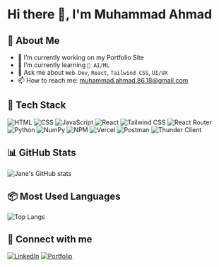 # Hi there 👋, I'm Muhammad Ahmad

## 💼 About Me
- 🔭 I’m currently working on my Portfolio Site
- 🌱 I’m currently learning `🤖 AI/ML`
- 💬 Ask me about `Web Dev`, `React`, `Tailwind CSS`, `UI/UX`
- 📫 How to reach me: [muhammad.ahmad.86.18@gmail.com](mailto:muhammad.ahmad.86.18@gmail.com)

## 🚀 Tech Stack
![HTML](https://img.shields.io/badge/-HTML5-E34F26?style=flat&logo=html5&logoColor=white)
![CSS](https://img.shields.io/badge/-CSS3-1572B6?style=flat&logo=css3&logoColor=white)
![JavaScript](https://img.shields.io/badge/-JavaScript-F7DF1E?style=flat&logo=javascript&logoColor=black)
![React](https://img.shields.io/badge/-React-61DAFB?style=flat&logo=react&logoColor=black)
![Tailwind CSS](https://img.shields.io/badge/-TailwindCSS-06B6D4?style=flat&logo=tailwindcss&logoColor=white)
![React Router](https://img.shields.io/badge/-React_Router-CA4245?style=flat&logo=react-router&logoColor=white)
![Python](https://img.shields.io/badge/-Python-3776AB?style=flat&logo=python&logoColor=white)
![NumPy](https://img.shields.io/badge/-NumPy-013243?style=flat&logo=numpy&logoColor=white)
![NPM](https://img.shields.io/badge/-NPM-CB3837?style=flat&logo=npm&logoColor=white)
![Vercel](https://img.shields.io/badge/-Vercel-000000?style=flat&logo=vercel&logoColor=white)
![Postman](https://img.shields.io/badge/-Postman-FF6C37?style=flat&logo=postman&logoColor=white)
![Thunder Client](https://img.shields.io/badge/-Thunder_Client-121011?style=flat&logo=thunder-client&logoColor=white)


## 📊 GitHub Stats
![Jane's GitHub stats](https://github-readme-stats.vercel.app/api?username=Muhammad-Ahmad618&show_icons=true&theme=radical)

## 📦 Most Used Languages
![Top Langs](https://github-readme-stats.vercel.app/api/top-langs/?username=Muhammad-Ahmad618&layout=compact&theme=radical)

## 🔗 Connect with me
[![LinkedIn](https://img.shields.io/badge/-LinkedIn-blue?style=flat&logo=linkedin)](https://www.linkedin.com/in/muhammad-ahmad-184373193/)
[![Portfolio](https://img.shields.io/badge/-Portfolio-black?style=flat&logo=github)](https://m-ahmad-portfolio-nine.vercel.app/)
